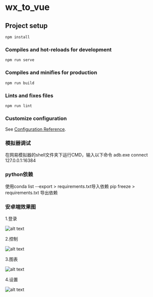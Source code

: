 # wx_to_vue

## Project setup
```
npm install
```

### Compiles and hot-reloads for development
```
npm run serve
```

### Compiles and minifies for production
```
npm run build
```

### Lints and fixes files
```
npm run lint
```

### Customize configuration
See [Configuration Reference](https://cli.vuejs.org/config/).

### 模拟器调试
 在网易模拟器的shell文件夹下运行CMD，输入以下命令
 adb.exe connect 127.0.0.1:16384

### python依赖
使用conda list --export > requirements.txt导入依赖
pip freeze > requirements.txt 导出依赖

### 安卓端效果图
1.登录

![alt text](Screenshot_2025-03-31-19-25-00-36_6928599de3a3140b5616ee58debe00bc.jpg)

2.控制

![alt text](Screenshot_2025-03-31-19-25-07-75_6928599de3a3140b5616ee58debe00bc.jpg)

3.图表

![alt text](Screenshot_2025-03-31-19-25-10-18_6928599de3a3140b5616ee58debe00bc.jpg)

4.设置

![alt text](Screenshot_2025-03-31-19-25-13-75_6928599de3a3140b5616ee58debe00bc.jpg)